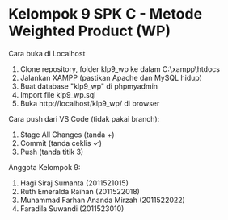 # Kelompok 9 SPK C - Metode Weighted Product (WP)
Cara buka di Localhost
1. Clone repository, folder klp9_wp ke dalam C:\xampp\htdocs
2. Jalankan XAMPP (pastikan Apache dan MySQL hidup)
3. Buat database "klp9_wp" di phpmyadmin
4. Import file klp9_wp.sql
5. Buka http://localhost/klp9_wp/ di browser

Cara push dari VS Code (tidak pakai branch):
1. Stage All Changes (tanda +)
2. Commit (tanda ceklis ✓)
3. Push (tanda titik 3)

Anggota Kelompok 9:
1. Hagi Siraj Sumanta (2011521015)
2. Ruth Emeralda Raihan (2011522018)
3. Muhammad Farhan Ananda Mirzah (2011522022)
4. Faradila Suwandi (2011523010)
